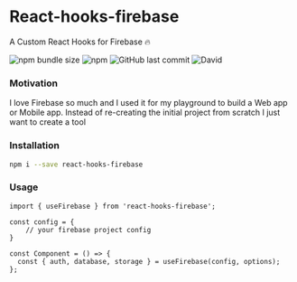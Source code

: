 # React-hooks-firebase

A Custom React Hooks for Firebase 🔥

![npm bundle size](https://img.shields.io/bundlephobia/minzip/react-hooks-firebase)
![npm](https://img.shields.io/npm/v/react-hooks-firebase)
![GitHub last commit](https://img.shields.io/github/last-commit/irhamputra/react-hooks-firebase)
![David](https://img.shields.io/david/irhamputra/react-hooks-firebase)

### Motivation

I love Firebase so much and I used it for my playground to build a Web app or Mobile app.
Instead of re-creating the initial project from scratch I just want to create a tool

### Installation

```bash
npm i --save react-hooks-firebase
```

### Usage

```tsx
import { useFirebase } from 'react-hooks-firebase';

const config = {
    // your firebase project config
}

const Component = () => {
  const { auth, database, storage } = useFirebase(config, options);
};
```

